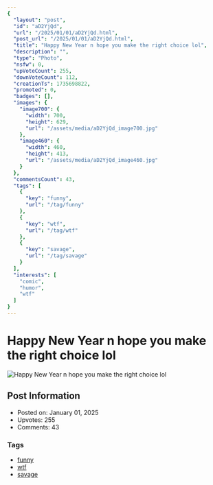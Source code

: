 ```yaml
---
{
  "layout": "post",
  "id": "aD2YjQd",
  "url": "/2025/01/01/aD2YjQd.html",
  "post_url": "/2025/01/01/aD2YjQd.html",
  "title": "Happy New Year n hope you make the right choice lol",
  "description": "",
  "type": "Photo",
  "nsfw": 0,
  "upVoteCount": 255,
  "downVoteCount": 112,
  "creationTs": 1735698822,
  "promoted": 0,
  "badges": [],
  "images": {
    "image700": {
      "width": 700,
      "height": 629,
      "url": "/assets/media/aD2YjQd_image700.jpg"
    },
    "image460": {
      "width": 460,
      "height": 413,
      "url": "/assets/media/aD2YjQd_image460.jpg"
    }
  },
  "commentsCount": 43,
  "tags": [
    {
      "key": "funny",
      "url": "/tag/funny"
    },
    {
      "key": "wtf",
      "url": "/tag/wtf"
    },
    {
      "key": "savage",
      "url": "/tag/savage"
    }
  ],
  "interests": [
    "comic",
    "humor",
    "wtf"
  ]
}
---
```


# Happy New Year n hope you make the right choice lol

![Happy New Year n hope you make the right choice lol](/assets/media/aD2YjQd_image700.jpg)

## Post Information

- Posted on: January 01, 2025
- Upvotes: 255
- Comments: 43

### Tags

- [funny](/tag/funny)
- [wtf](/tag/wtf)
- [savage](/tag/savage)
